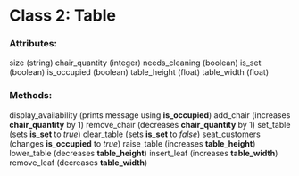 # Class 2: Table

### Attributes:
size (string)
chair_quantity (integer)
needs_cleaning (boolean)
is_set (boolean)
is_occupied (boolean)
table_height (float)
table_width (float)

### Methods:

display_availability (prints message using **is_occupied**)
add_chair (increases **chair_quantity** by 1)
remove_chair (decreases **chair_quantity** by 1)
set_table (sets **is_set** to _true_)
clear_table (sets **is_set** to _false_)
seat_customers (changes **is_occupied** to _true_)
raise_table (increases **table_height**)
lower_table (decreases **table_height**)
insert_leaf (increases **table_width**)
remove_leaf (decreases **table_width**)
